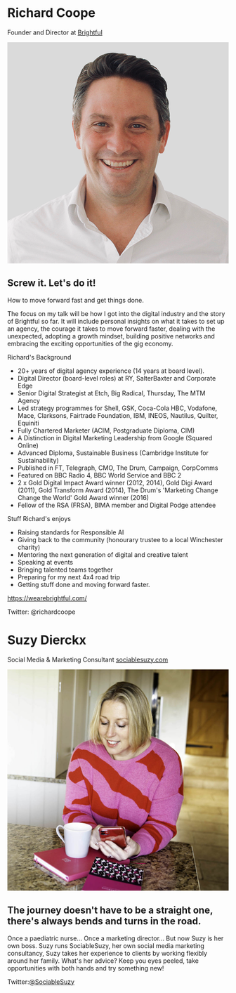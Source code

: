 # Richard Coope

Founder and Director at [Brightful](https://wearebrightful.com/)

![Richard Coope](Richard_photo_use.png)

## Screw it. Let's do it!
How to move forward fast and get things done.

The focus on my talk will be how I got into the digital industry and the story of Brightful so far. It will include personal insights on what it takes to set up an agency, the courage it takes to move forward faster, dealing with the unexpected, adopting a growth mindset, building positive networks and embracing the exciting opportunities of the gig economy. 

Richard's Background

- 20+ years of digital agency experience (14 years at board level).
- Digital Director (board-level roles) at RY, SalterBaxter and Corporate Edge
- Senior Digital Strategist at Etch, Big Radical, Thursday, The MTM Agency
- Led strategy programmes for Shell, GSK, Coca-Cola HBC, Vodafone, Mace, Clarksons, Fairtrade Foundation, IBM, INEOS, Nautilus, Quilter, Equiniti
- Fully Chartered Marketer (ACIM, Postgraduate Diploma, CIM)
- A Distinction in Digital Marketing Leadership from Google (Squared Online)
- Advanced Diploma, Sustainable Business (Cambridge Institute for Sustainability)
- Published in FT, Telegraph, CMO, The Drum, Campaign, CorpComms
- Featured on BBC Radio 4, BBC World Service and BBC 2
- 2 x Gold Digital Impact Award winner (2012, 2014), Gold Digi Award (2011), Gold Transform Award (2014), The Drum's 'Marketing Change Change the World' Gold Award winner (2016)
- Fellow of the RSA (FRSA), BIMA member and Digital Podge attendee

Stuff Richard's enjoys

- Raising standards for Responsible AI
- Giving back to the community (honourary trustee to a local Winchester charity)
- Mentoring the next generation of digital and creative talent
- Speaking at events
- Bringing talented teams together
- Preparing for my next 4x4 road trip
- Getting stuff done and moving forward faster.

https://wearebrightful.com/

Twitter: @richardcoope


# Suzy Dierckx

Social Media & Marketing Consultant [sociablesuzy.com](https://sociablesuzy.com/)

![Suzy Dierckx](suzy.jpg)

## The journey doesn't have to be a straight one, there's always bends and turns in the road.
Once a paediatric nurse...
Once a marketing director...
But now Suzy is her own boss. Suzy runs SociableSuzy, her own social media marketing consultancy, Suzy takes her experience to clients by working flexibly around her family. What's her advice? Keep you eyes peeled, take opportunities with both hands and try something new!

Twitter:[@SociableSuzy](https://twitter.com/SociableSuzy)